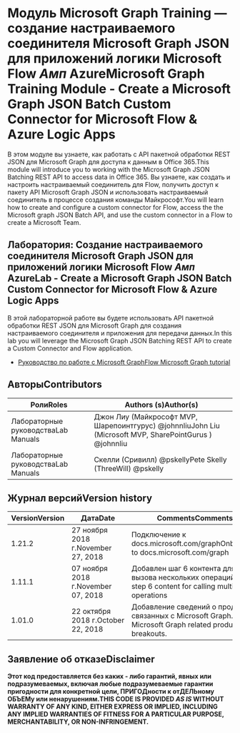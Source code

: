 # <a name="microsoft-graph-training-module---create-a-microsoft-graph-json-batch-custom-connector-for-microsoft-flow--azure-logic-apps"></a><span data-ttu-id="c5ef6-101">Модуль Microsoft Graph Training — создание настраиваемого соединителя Microsoft Graph JSON для приложений логики Microsoft Flow _Амп_ Azure</span><span class="sxs-lookup"><span data-stu-id="c5ef6-101">Microsoft Graph Training Module - Create a Microsoft Graph JSON Batch Custom Connector for Microsoft Flow & Azure Logic Apps</span></span>

<span data-ttu-id="c5ef6-102">В этом модуле вы узнаете, как работать с API пакетной обработки REST JSON для Microsoft Graph для доступа к данным в Office 365.</span><span class="sxs-lookup"><span data-stu-id="c5ef6-102">This module will introduce you to working with the Microsoft Graph JSON Batching REST API to access data in Office 365.</span></span> <span data-ttu-id="c5ef6-103">Вы узнаете, как создать и настроить настраиваемый соединитель для Flow, получить доступ к пакету API Microsoft Graph JSON и использовать настраиваемый соединитель в процессе создания команды Майкрософт.</span><span class="sxs-lookup"><span data-stu-id="c5ef6-103">You will learn how to create and configure a custom connector for Flow, access the the Microsoft graph JSON Batch API, and use the custom connector in a Flow to create a Microsoft Team.</span></span>

## <a name="lab---create-a-microsoft-graph-json-batch-custom-connector-for-microsoft-flow--azure-logic-apps"></a><span data-ttu-id="c5ef6-104">Лаборатория: Создание настраиваемого соединителя Microsoft Graph JSON для приложений логики Microsoft Flow _Амп_ Azure</span><span class="sxs-lookup"><span data-stu-id="c5ef6-104">Lab - Create a Microsoft Graph JSON Batch Custom Connector for Microsoft Flow & Azure Logic Apps</span></span>

<span data-ttu-id="c5ef6-105">В этой лабораторной работе вы будете использовать API пакетной обработки REST JSON для Microsoft Graph для создания настраиваемого соединителя и приложения для передачи данных.</span><span class="sxs-lookup"><span data-stu-id="c5ef6-105">In this lab you will leverage the Microsoft Graph JSON Batching REST API to create a Custom Connector and Flow application.</span></span>

- [<span data-ttu-id="c5ef6-106">Руководство по работе с Microsoft Graph</span><span class="sxs-lookup"><span data-stu-id="c5ef6-106">Flow Microsoft Graph tutorial</span></span>](https://docs.microsoft.com/graph/training/flow-tutorial)

## <a name="contributors"></a><span data-ttu-id="c5ef6-107">Авторы</span><span class="sxs-lookup"><span data-stu-id="c5ef6-107">Contributors</span></span>

| <span data-ttu-id="c5ef6-108">Роли</span><span class="sxs-lookup"><span data-stu-id="c5ef6-108">Roles</span></span> | <span data-ttu-id="c5ef6-109">Authors (s)</span><span class="sxs-lookup"><span data-stu-id="c5ef6-109">Author(s)</span></span> |
| ------| ----------|
| <span data-ttu-id="c5ef6-110">Лабораторные руководства</span><span class="sxs-lookup"><span data-stu-id="c5ef6-110">Lab Manuals</span></span> | <span data-ttu-id="c5ef6-111">Джон Лиу (Майкрософт MVP, Шарепоинтгурус) @johnnliu</span><span class="sxs-lookup"><span data-stu-id="c5ef6-111">John Liu (Microsoft MVP, SharePointGurus ) @johnnliu</span></span> |
| <span data-ttu-id="c5ef6-112">Лабораторные руководства</span><span class="sxs-lookup"><span data-stu-id="c5ef6-112">Lab Manuals</span></span> | <span data-ttu-id="c5ef6-113">Скелли (Сривилл) @pskelly</span><span class="sxs-lookup"><span data-stu-id="c5ef6-113">Pete Skelly (ThreeWill) @pskelly</span></span> |

## <a name="version-history"></a><span data-ttu-id="c5ef6-114">Журнал версий</span><span class="sxs-lookup"><span data-stu-id="c5ef6-114">Version history</span></span>

| <span data-ttu-id="c5ef6-115">Version</span><span class="sxs-lookup"><span data-stu-id="c5ef6-115">Version</span></span> | <span data-ttu-id="c5ef6-116">Дата</span><span class="sxs-lookup"><span data-stu-id="c5ef6-116">Date</span></span> | <span data-ttu-id="c5ef6-117">Comments</span><span class="sxs-lookup"><span data-stu-id="c5ef6-117">Comments</span></span> |
| ------- | -----| -------- |
| <span data-ttu-id="c5ef6-118">1.2</span><span class="sxs-lookup"><span data-stu-id="c5ef6-118">1.2</span></span> | <span data-ttu-id="c5ef6-119">27 ноября 2018 г.</span><span class="sxs-lookup"><span data-stu-id="c5ef6-119">November 27, 2018</span></span> | <span data-ttu-id="c5ef6-120">Подключение к docs.microsoft.com/graph</span><span class="sxs-lookup"><span data-stu-id="c5ef6-120">Onboarded to docs.microsoft.com/graph</span></span> |
| <span data-ttu-id="c5ef6-121">1.1</span><span class="sxs-lookup"><span data-stu-id="c5ef6-121">1.1</span></span> | <span data-ttu-id="c5ef6-122">07 ноября 2018 г.</span><span class="sxs-lookup"><span data-stu-id="c5ef6-122">November 07, 2018</span></span> | <span data-ttu-id="c5ef6-123">Добавлен шаг 6 контента для вызова нескольких операций</span><span class="sxs-lookup"><span data-stu-id="c5ef6-123">Added step 6 content for calling multiple operations</span></span> |
| <span data-ttu-id="c5ef6-124">1.0</span><span class="sxs-lookup"><span data-stu-id="c5ef6-124">1.0</span></span> | <span data-ttu-id="c5ef6-125">22 октября 2018 г.</span><span class="sxs-lookup"><span data-stu-id="c5ef6-125">October 22, 2018</span></span> | <span data-ttu-id="c5ef6-126">Добавление сведений о продуктах, связанных с Microsoft Graph.</span><span class="sxs-lookup"><span data-stu-id="c5ef6-126">Add Microsoft Graph related product breakouts.</span></span> |

## <a name="disclaimer"></a><span data-ttu-id="c5ef6-127">Заявление об отказе</span><span class="sxs-lookup"><span data-stu-id="c5ef6-127">Disclaimer</span></span>

<span data-ttu-id="c5ef6-128">**Этот код предоставляется без каких *-* либо гарантий, явных или подразумеваемых, включая любые подразумеваемые гарантии пригодности для конкретной цели, ПРИГОДности к отДЕЛЬному ОБЪЕМу или ненарушениям.**</span><span class="sxs-lookup"><span data-stu-id="c5ef6-128">**THIS CODE IS PROVIDED *AS IS* WITHOUT WARRANTY OF ANY KIND, EITHER EXPRESS OR IMPLIED, INCLUDING ANY IMPLIED WARRANTIES OF FITNESS FOR A PARTICULAR PURPOSE, MERCHANTABILITY, OR NON-INFRINGEMENT.**</span></span>